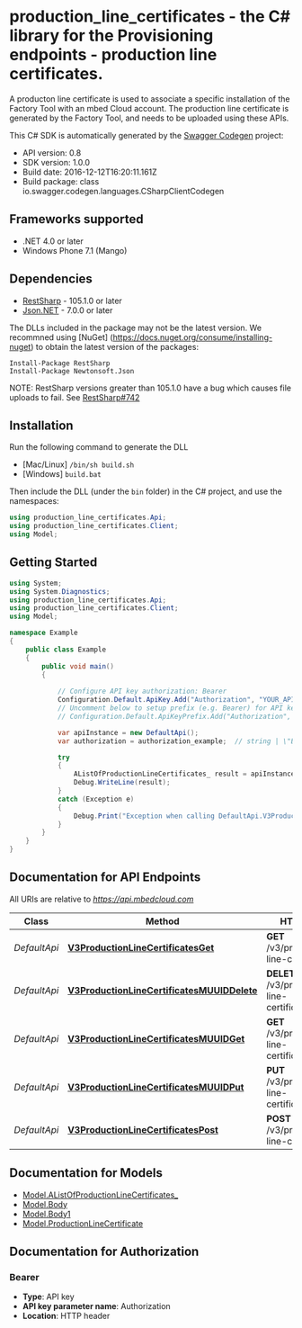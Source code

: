 # production_line_certificates - the C# library for the Provisioning endpoints - production line certificates.

A producton line certificate is used to associate a specific installation of the Factory Tool with an mbed Cloud account.  The production line certificate is generated by the Factory Tool, and needs to be uploaded using these APIs. 

This C# SDK is automatically generated by the [Swagger Codegen](https://github.com/swagger-api/swagger-codegen) project:

- API version: 0.8
- SDK version: 1.0.0
- Build date: 2016-12-12T16:20:11.161Z
- Build package: class io.swagger.codegen.languages.CSharpClientCodegen

## Frameworks supported
- .NET 4.0 or later
- Windows Phone 7.1 (Mango)

## Dependencies
- [RestSharp](https://www.nuget.org/packages/RestSharp) - 105.1.0 or later
- [Json.NET](https://www.nuget.org/packages/Newtonsoft.Json/) - 7.0.0 or later

The DLLs included in the package may not be the latest version. We recommned using [NuGet] (https://docs.nuget.org/consume/installing-nuget) to obtain the latest version of the packages:
```
Install-Package RestSharp
Install-Package Newtonsoft.Json
```

NOTE: RestSharp versions greater than 105.1.0 have a bug which causes file uploads to fail. See [RestSharp#742](https://github.com/restsharp/RestSharp/issues/742)

## Installation
Run the following command to generate the DLL
- [Mac/Linux] `/bin/sh build.sh`
- [Windows] `build.bat`

Then include the DLL (under the `bin` folder) in the C# project, and use the namespaces:
```csharp
using production_line_certificates.Api;
using production_line_certificates.Client;
using Model;
```

## Getting Started

```csharp
using System;
using System.Diagnostics;
using production_line_certificates.Api;
using production_line_certificates.Client;
using Model;

namespace Example
{
    public class Example
    {
        public void main()
        {
            
            // Configure API key authorization: Bearer
            Configuration.Default.ApiKey.Add("Authorization", "YOUR_API_KEY");
            // Uncomment below to setup prefix (e.g. Bearer) for API key, if needed
            // Configuration.Default.ApiKeyPrefix.Add("Authorization", "Bearer");

            var apiInstance = new DefaultApi();
            var authorization = authorization_example;  // string | \"Bearer\" followed by the reference token or API key.

            try
            {
                AListOfProductionLineCertificates_ result = apiInstance.V3ProductionLineCertificatesGet(authorization);
                Debug.WriteLine(result);
            }
            catch (Exception e)
            {
                Debug.Print("Exception when calling DefaultApi.V3ProductionLineCertificatesGet: " + e.Message );
            }
        }
    }
}
```

<a name="documentation-for-api-endpoints"></a>
## Documentation for API Endpoints

All URIs are relative to *https://api.mbedcloud.com*

Class | Method | HTTP request | Description
------------ | ------------- | ------------- | -------------
*DefaultApi* | [**V3ProductionLineCertificatesGet**](docs/DefaultApi.md#v3productionlinecertificatesget) | **GET** /v3/production-line-certificates | 
*DefaultApi* | [**V3ProductionLineCertificatesMUUIDDelete**](docs/DefaultApi.md#v3productionlinecertificatesmuuiddelete) | **DELETE** /v3/production-line-certificates/{mUUID} | 
*DefaultApi* | [**V3ProductionLineCertificatesMUUIDGet**](docs/DefaultApi.md#v3productionlinecertificatesmuuidget) | **GET** /v3/production-line-certificates/{mUUID} | 
*DefaultApi* | [**V3ProductionLineCertificatesMUUIDPut**](docs/DefaultApi.md#v3productionlinecertificatesmuuidput) | **PUT** /v3/production-line-certificates/{mUUID} | 
*DefaultApi* | [**V3ProductionLineCertificatesPost**](docs/DefaultApi.md#v3productionlinecertificatespost) | **POST** /v3/production-line-certificates | 


<a name="documentation-for-models"></a>
## Documentation for Models

 - [Model.AListOfProductionLineCertificates_](docs/AListOfProductionLineCertificates_.md)
 - [Model.Body](docs/Body.md)
 - [Model.Body1](docs/Body1.md)
 - [Model.ProductionLineCertificate](docs/ProductionLineCertificate.md)


## Documentation for Authorization

### Bearer

- **Type**: API key
- **API key parameter name**: Authorization
- **Location**: HTTP header


